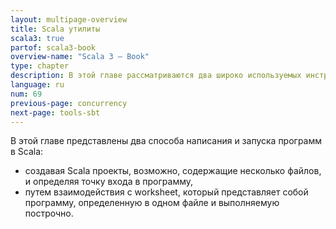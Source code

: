 ```yaml
---
layout: multipage-overview
title: Scala утилиты
scala3: true
partof: scala3-book
overview-name: "Scala 3 — Book"
type: chapter
description: В этой главе рассматриваются два широко используемых инструмента Scala sbt и ScalaTest.
language: ru
num: 69
previous-page: concurrency
next-page: tools-sbt
---
```


В этой главе представлены два способа написания и запуска программ в Scala:

- создавая Scala проекты, возможно, содержащие несколько файлов, и определяя точку входа в программу,
- путем взаимодействия с worksheet, который представляет собой программу, определенную в одном файле и выполняемую построчно.
